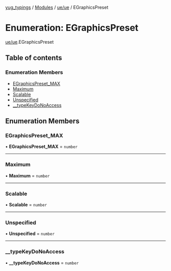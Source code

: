 [yug_typings](../README.md) / [Modules](../modules.md) / [ue/ue](../modules/ue_ue.md) / EGraphicsPreset

# Enumeration: EGraphicsPreset

[ue/ue](../modules/ue_ue.md).EGraphicsPreset

## Table of contents

### Enumeration Members

- [EGraphicsPreset\_MAX](ue_ue.EGraphicsPreset.md#egraphicspreset_max)
- [Maximum](ue_ue.EGraphicsPreset.md#maximum)
- [Scalable](ue_ue.EGraphicsPreset.md#scalable)
- [Unspecified](ue_ue.EGraphicsPreset.md#unspecified)
- [\_\_typeKeyDoNoAccess](ue_ue.EGraphicsPreset.md#__typekeydonoaccess)

## Enumeration Members

### EGraphicsPreset\_MAX

• **EGraphicsPreset\_MAX** = `number`

___

### Maximum

• **Maximum** = `number`

___

### Scalable

• **Scalable** = `number`

___

### Unspecified

• **Unspecified** = `number`

___

### \_\_typeKeyDoNoAccess

• **\_\_typeKeyDoNoAccess** = `number`

